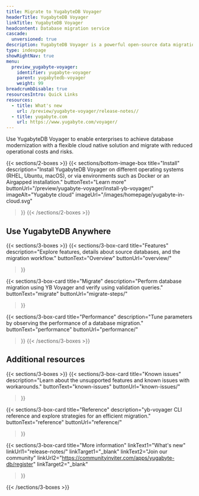 ```yaml
---
title: Migrate to YugabyteDB Voyager
headerTitle: YugabyteDB Voyager
linkTitle: YugabyteDB Voyager
headcontent: Database migration service
cascade:
  unversioned: true
description: YugabyteDB Voyager is a powerful open-source data migration engine that helps you migrate your database to YugabyteDB quickly and securely.
type: indexpage
showRightNav: true
menu:
  preview_yugabyte-voyager:
    identifier: yugabyte-voyager
    parent: yugabytedb-voyager
    weight: 99
breadcrumbDisable: true
resourcesIntro: Quick Links
resources:
  - title: What's new
    url: /preview/yugabyte-voyager/release-notes//
  - title: yugabyte.com
    url: https://www.yugabyte.com/voyager/
---
```


Use YugabyteDB Voyager to enable enterprises to achieve database modernization with a flexible cloud native solution and migrate with reduced operational costs and risks.

{{< sections/2-boxes >}}
  {{< sections/bottom-image-box
    title="Install"
    description="Install YugabyteDB Voyager on different operating systems (RHEL, Ubuntu, macOS), or via environments such as Docker or an Airgapped installation."
    buttonText="Learn more"
    buttonUrl="/preview/yugabyte-voyager/install-yb-voyager/"
    imageAlt="Yugabyte cloud" imageUrl="/images/homepage/yugabyte-in-cloud.svg"
  >}}
{{< /sections/2-boxes >}}

## Use YugabyteDB Anywhere

{{< sections/3-boxes >}}
  {{< sections/3-box-card
    title="Features"
    description="Explore features, details about source databases, and the migration workflow."
    buttonText="Overview"
    buttonUrl="overview/"
  >}}

  {{< sections/3-box-card
    title="Migrate"
    description="Perform database migration using YB Voyager and verify using validation queries."
    buttonText="migrate"
    buttonUrl="migrate-steps/"
  >}}

  {{< sections/3-box-card
    title="Performance"
    description="Tune parameters by observing the performance of a database migration."
    buttonText="performance"
    buttonUrl="performance/"
  >}}
{{< /sections/3-boxes >}}

## Additional resources

{{< sections/3-boxes >}}
  {{< sections/3-box-card
  title="Known issues"
  description="Learn about the unsupported features and known issues with workarounds."
  buttonText="known-issues"
  buttonUrl="known-issues/"
  >}}

  {{< sections/3-box-card
  title="Reference"
  description="yb-voyager CLI reference and explore strategies for an efficient migration."
  buttonText="reference"
  buttonUrl="reference/"
  >}}

  {{< sections/3-box-card
  title="More information"
  linkText1="What's new"
  linkUrl1="release-notes/"
  linkTarget1="_blank"
  linkText2="Join our community"
  linkUrl2="https://communityinviter.com/apps/yugabyte-db/register"
  linkTarget2="_blank"
  >}}

{{< /sections/3-boxes >}}
